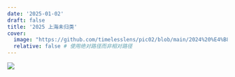 ```yaml
---
date: '2025-01-02'
draft: false
title: '2025 上海未归类'
cover:
  image: "https://github.com/timelesslens/pic02/blob/main/2024%20%E4%B8%8A%E6%B5%B7/1749295672530.jpg?raw=true" # 您可以使用文章中已有的图片或其他图片
  relative: false # 使用绝对路径而非相对路径
---
```


![](https://github.com/timelesslens/pic02/blob/main/2024%20%E4%B8%8A%E6%B5%B7/1749295672530.jpg?raw=true)

